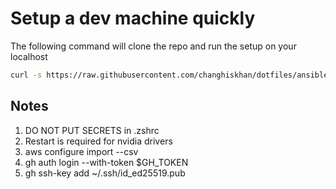 # Setup a dev machine quickly

The following command will clone the repo and run the setup on your localhost

```bash
curl -s https://raw.githubusercontent.com/changhiskhan/dotfiles/ansible/bootstrap.sh | bash
```


## Notes

1. DO NOT PUT SECRETS in .zshrc
2. Restart is required for nvidia drivers
3. aws configure import --csv <credentials>
4. gh auth login --with-token $GH_TOKEN
5. gh ssh-key add ~/.ssh/id_ed25519.pub
